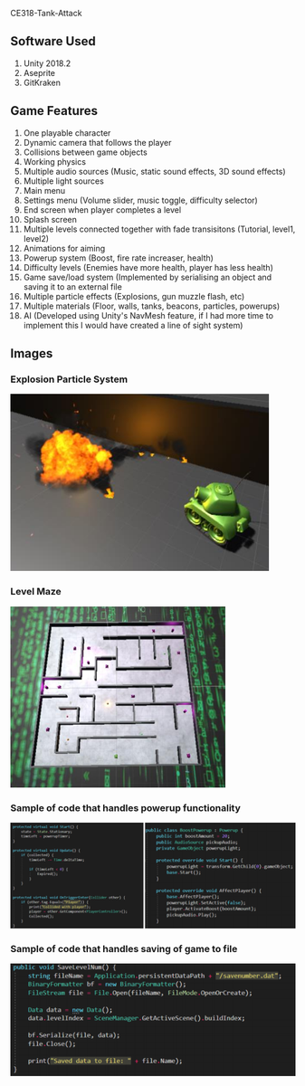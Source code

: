 CE318-Tank-Attack

## Software Used
1. Unity 2018.2
2. Aseprite
3. GitKraken

## Game Features
1. One playable character
2. Dynamic camera that follows the player
3. Collisions between game objects
4. Working physics
5. Multiple audio sources (Music, static sound effects, 3D sound effects)
6. Multiple light sources
7. Main menu
8. Settings menu (Volume slider, music toggle, difficulty selector)
9. End screen when player completes a level
10. Splash screen
11. Multiple levels connected together with fade transisitons (Tutorial, level1, level2)
12. Animations for aiming
13. Powerup system (Boost, fire rate increaser, health)
14. Difficulty levels (Enemies have more health, player has less health)
15. Game save/load system (Implemented by serialising an object and saving it to an external file
16. Multiple particle effects (Explosions, gun muzzle flash, etc)
17. Multiple materials (Floor, walls, tanks, beacons, particles, powerups)
18. AI (Developed using Unity's NavMesh feature, if I had more time to implement this I would have created a line of sight system)


## Images
### Explosion Particle System
![alt text](Explosion_Effect.png "Explosion Particle System")
### Level Maze
![alt text](Maze.png "Level Maze")
### Sample of code that handles powerup functionality
![alt text](Powerup_Code.png "Powerup Code")
### Sample of code that handles saving of game to file
![alt text](Save_Code.png "Save Game Code")
